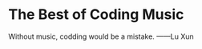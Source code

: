 # The Best of Coding Music
Without music, codding would be a mistake.                             ——Lu Xun
